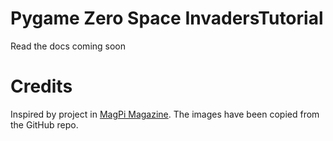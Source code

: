 # Pygame Zero Space InvadersTutorial

Read the docs coming soon

# Credits

Inspired by project in [MagPi Magazine](https://magpi.raspberrypi.org/articles/pygame-zero-invaders). The images have been copied from the GitHub repo.
